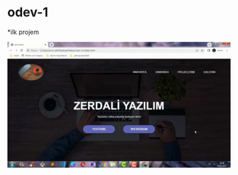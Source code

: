 # odev-1
*ilk projem

![projem-1](https://github.com/haticegokceavci/odev-1/blob/7ece01787be238d8b54446f7031d94c3b14abb9b/project_1.gif)
